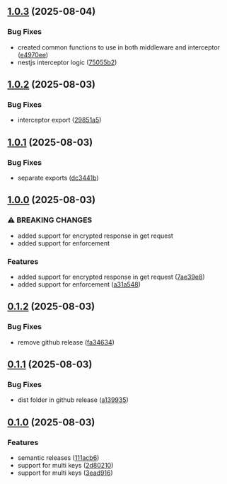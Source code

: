 ## [1.0.3](https://github.com/mgoyal98/e2ee-adapter/compare/v1.0.2...v1.0.3) (2025-08-04)

### Bug Fixes

* created common functions to use in both middleware and interceptor ([e4970ee](https://github.com/mgoyal98/e2ee-adapter/commit/e4970ee546078da24de84edb1f10ebaad74a7294))
* nestjs interceptor logic ([75055b2](https://github.com/mgoyal98/e2ee-adapter/commit/75055b22d4f556a6e2a4efd13753d2739e651f8e))

## [1.0.2](https://github.com/mgoyal98/e2ee-adapter/compare/v1.0.1...v1.0.2) (2025-08-03)

### Bug Fixes

* interceptor export ([29851a5](https://github.com/mgoyal98/e2ee-adapter/commit/29851a5ff4adcfa02ee2bf769bf79cf959a4e2c4))

## [1.0.1](https://github.com/mgoyal98/e2ee-adapter/compare/v1.0.0...v1.0.1) (2025-08-03)

### Bug Fixes

* separate exports ([dc3441b](https://github.com/mgoyal98/e2ee-adapter/commit/dc3441b618957784721378ed46ae2c160cc071f6))

## [1.0.0](https://github.com/mgoyal98/e2ee-adapter/compare/v0.1.2...v1.0.0) (2025-08-03)

### ⚠ BREAKING CHANGES

* added support for encrypted response in get request
* added support for enforcement

### Features

* added support for encrypted response in get request ([7ae39e8](https://github.com/mgoyal98/e2ee-adapter/commit/7ae39e875bce9ae2cdb0ea26f5aa9cd245a43ecf))
* added support for enforcement ([a31a548](https://github.com/mgoyal98/e2ee-adapter/commit/a31a548b8b082f8ecfde379cf71aaf9cb9d04ea4))

## [0.1.2](https://github.com/mgoyal98/e2ee-adapter/compare/v0.1.1...v0.1.2) (2025-08-03)

### Bug Fixes

* remove github release ([fa34634](https://github.com/mgoyal98/e2ee-adapter/commit/fa346349548ca0830accc51a6cb8cccac593f722))

## [0.1.1](https://github.com/mgoyal98/e2ee-adapter/compare/v0.1.0...v0.1.1) (2025-08-03)

### Bug Fixes

* dist folder in github release ([a139935](https://github.com/mgoyal98/e2ee-adapter/commit/a1399353d81b7007c768ab1fd96305c9f26562d4))

## [0.1.0](https://github.com/mgoyal98/e2ee-adapter/compare/v0.0.1...v0.1.0) (2025-08-03)

### Features

* semantic releases ([111acb6](https://github.com/mgoyal98/e2ee-adapter/commit/111acb6725e22e33d602ff6b6f329fe682901c09))
* support for multi keys ([2d80210](https://github.com/mgoyal98/e2ee-adapter/commit/2d80210df0fbcff05f4a6232336e09c1ee2cfd37))
* support for multi keys ([3ead916](https://github.com/mgoyal98/e2ee-adapter/commit/3ead9164ebc05a911663c8bbf75431c104de188f))
